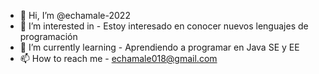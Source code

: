 - 👋 Hi, I’m @echamale-2022
- 👀 I’m interested in - Estoy interesado en conocer nuevos lenguajes de programación
- 🌱 I’m currently learning - Aprendiendo a programar en Java SE y EE
- 📫 How to reach me - echamale018@gmail.com 

<!---
echamale-2022/echamale-2022 is a ✨ special ✨ repository because its `README.md` (this file) appears on your GitHub profile.
You can click the Preview link to take a look at your changes.
--->

